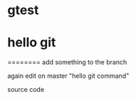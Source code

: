 # gtest
# hello git

========
add something to the branch

again
edit on master
"hello git command" 

source code
